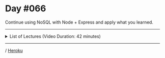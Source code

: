 # Day #066
Continue using NoSQL with Node + Express and apply what you learned.

---

<details>
    <summary>List of Lectures (Video Duration: 42 minutes)</summary>
    <ul>
        <li>Fetching & Displaying Documents</li>
        <li>Fetching a Single Document</li>
        <li>Transforming & Preparing Data</li>
        <li>Updating Documents</li>
        <li>Deleting Documents</li>
    </ul>
</details>

---

/ [Heroku](https://blog-djg-066.herokuapp.com/)